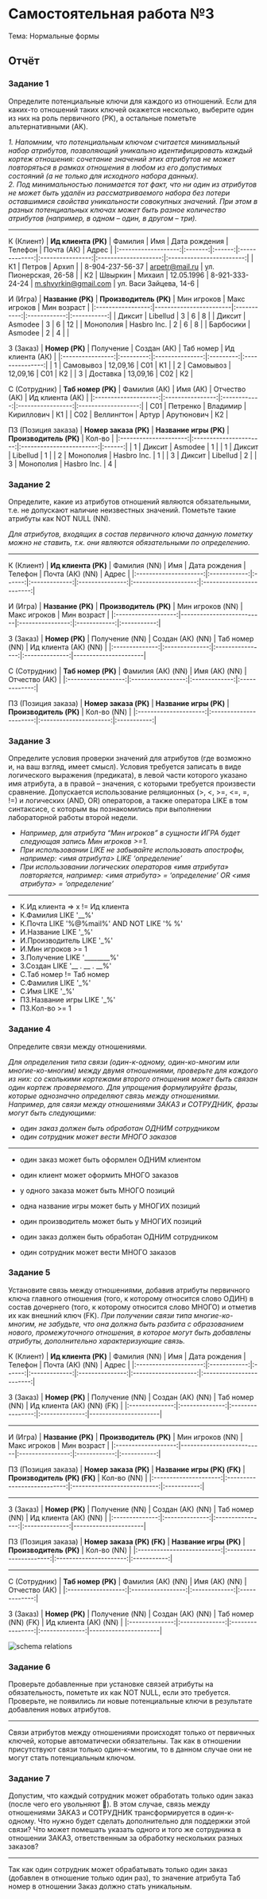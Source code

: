 # Самостоятельная работа №3
Тема: Нормальные формы
## Отчёт

### Задание 1
Определите потенциальные ключи для каждого из отношений. Если для
каких-то отношений таких ключей окажется несколько, выберите один из них
на роль первичного (PK), а остальные пометьте альтернативными (AK).

*1. Напомним, что потенциальным ключом считается минимальный набор атрибутов,
позволяющий уникально идентифицировать каждый кортеж отношения: сочетание
значений этих атрибутов не может повторяться в рамках отношения в любом из его
допустимых состояний (а не только для исходного набора данных).
<br>
2. Под минимальностью понимается тот факт, что ни один из атрибутов не может
быть удалён из рассматриваемого набора без потери оставшимися свойства уникальности
совокупных значений. При этом в разных потенциальных ключах может быть разное
количество атрибутов (например, в одном – один, в другом – три).*

---

К (Клиент)
| **Ид клиента (PK)** | Фамилия |  Имя   | Дата рождения |     Телефон      |      Почта (АК)      |           Адрес          |
|:-------------------:|:-------:|:------:|:-------------:|:----------------:|:--------------------:|:------------------------:|
| К1                  | Петров  | Архип  |               | 8-904-237-56-37  | arpetr@mail.ru       | ул. Пионерская, 26-58    |
| К2                  | Швыркин | Михаил | 12.05.1996    | 8-921-333-24-24  | m.shvyrkin@gmail.com | ул. Васи Зайцева,   14-6 |


И (Игра)
| **Название (PK)** | **Производитель (PK)** | Мин игроков | Макс игроков | Мин возраст |
|:-----------------:|------------------------|:-----------:|:------------:|:-----------:|
| Диксит            | Libellud               | 3           | 6            | 8           |
| Диксит            | Asmodee                | 3           | 6            | 12          |
| Монополия         | Hasbro Inc.            | 2           | 6            | 8           |
| Барбосики         | Asmodee                | 2           | 4            |             |


З (Заказ)
| **Номер   (PK)** | Получение |   Создан (АК)   | Таб номер | Ид клиента (АК) |
|:----------------:|:---------:|:---------------:|:---------:|:---------------:|
| 1                | Самовывоз | 12,09,16        | C01       | К1              |
| 2                | Самовывоз | 12,09,16        | C01       | К2              |
| 3                | Доставка  | 13,09,16        | C02       | К2              |


С (Сотрудник)
| **Таб номер   (PK)** |   Фамилия (АК)   |   Имя (АК)   |   Отчество (АК)   |   Ид клиента (АК)   |
|:--------------------:|:----------------:|:------------:|:-----------------:|:-------------------:|
| С01                  | Петренко         | Владимир     | Кириллович        | К1                  |
| С02                  | Веллингтон       | Артур        | Арутюнович        | К2                  |


ПЗ (Позиция заказа)
| **Номер заказа (PK)** | **Название игры (PK)** | **Производитель   (PK)** | Кол-во |
|:---------------------:|:----------------------:|:------------------------:|:------:|
| 1                     | Диксит                 | Asmodee                  | 1      |
| 1                     | Диксит                 | Libellud                 | 1      |
| 2                     | Монополия              | Hasbro Inc.              | 1      |
| 3                     | Диксит                 | Libellud                 | 2      |
| 3                     | Монополия              | Hasbro Inc.              | 4      |



### Задание 2
Определите, какие из атрибутов отношений являются обязательными, т.е. не допускают наличие неизвестных значений. Пометьте такие атрибуты как NOT NULL (NN).

*Для атрибутов, входящих в состав первичного ключа данную пометку можно не ставить,
т.к. они являются обязательными по определению.*

---

К (Клиент)
| **Ид   клиента (PK)** | Фамилия (NN) |  Имя   | Дата рождения |     Телефон     |    Почта (АК) (NN)   |           Адрес          |
|:---------------------:|:------------:|:------:|:-------------:|:---------------:|:--------------------:|:------------------------:|

И (Игра)
| **Название   (PK)** | **Производитель   (PK)** | Мин игроков (NN) | Макс игроков | Мин возраст |
|:-------------------:|--------------------------|:----------------:|:------------:|:-----------:|


З (Заказ)
| **Номер (PK)** | Получение (NN) | Создан (АК) (NN) | Таб номер (NN) | Ид клиента (АК) (NN) |
|:--------------:|:--------------:|:----------------:|:--------------:|----------------------|


С (Сотрудник)
| **Таб номер (PK)** | Фамилия (АК) (NN) | Имя (АК) (NN) | Отчество (АК) |
|:------------------:|:-----------------:|:-------------:|:-------------:|


ПЗ (Позиция заказа)
| **Номер заказа (PK)** | **Название игры (PK)** | **Производитель (PK)** | Кол-во (NN) |
|:---------------------:|:----------------------:|:----------------------:|:-----------:|


### Задание 3
Определите условия проверки значений для атрибутов (где возможно и, на ваш взгляд, имеет смысл). Условия требуется записать в виде логического выражения (предиката), в левой части которого указано имя атрибута, а в правой – значения, с которыми требуется произвести сравнение. Допускается использование реляционных (>, <, >=, <=, =, !=) и логических (AND, OR) операторов, а также оператора LIKE в том синтаксисе, с которым вы познакомились при выполнении лабораторной работы второй недели.

* *Например, для атрибута “Мин игроков” в сущности ИГРА будет следующая запись
Мин игроков >=1.*
* *При использовании LIKE не забывайте использовать апострофы, например: <имя
атрибута> LIKE ‘определение’*
* *При использовании логических операторов «имя атрибута» повторяется, например:
<имя атрибута> = ‘определение’ OR <имя атрибута> = ‘определение’*

---

<ul>
    <li>
        К.Ид клиента => x != Ид клиента
    </li>
    <li>
        К.Фамилия LIKE '__%' 
    </li>
    <li>
        К.Почта LIKE '%@%mail%' AND NOT LIKE '% %'
    </li>
    <li>
        И.Название LIKE '_%'
    </li>
    <li>
        И.Производитель LIKE '_%'
    </li>
    <li>
        И.Мин игроков >= 1
    </li>
    <li>
        З.Получение LIKE '________%'
    </li>
    <li>
        З.Создан LIKE '__ . __ . __%'
    </li>
    <li>
        С.Таб номер != Таб номер
    </li>
    <li>
        С.Фамилия LIKE '_%'
    </li>
    <li>
        С.Имя LIKE '_%'
    </li>
    <li>
        ПЗ.Название игры LIKE '_%'
    </li>
    <li>
        ПЗ.Кол-во >= 1
    </li>
</ul>


### Задание 4

Определите связи между отношениями.

*Для определения типа связи (один-к-одному, один-ко-многим или многие-ко-многим)
между двумя отношениями, проверьте для каждого из них: со сколькими кортежами
второго отношения может быть связан один кортеж проверяемого. Для упрощения
формулируйте фразы, которые однозначно определяют связь между отношениями.
Например, для связи между отношениями ЗАКАЗ и СОТРУДНИК, фразы могут быть
следующими:*
* *один заказ должен быть обработан ОДНИМ сотрудником*
* *один сотрудник может вести МНОГО заказов*

---

* один заказ может быть оформлен ОДНИМ клиентом
* один клиент может оформить МНОГО заказов

* у одного заказа может быть МНОГО позиций

* одна название игры может быть у МНОГИХ позиций
* один производитель может быть у МНОГИХ позиций

* один заказ должен быть обработан ОДНИМ сотрудником
* один сотрудник может вести МНОГО заказов

### Задание 5
Установите связь между отношениями, добавив атрибуты первичного ключа главного отношения (того, к которому относится слово ОДИН) в состав дочернего (того, к которому относится слово МНОГО) и отметив их как внешний ключ (FK).
*При получении связи типа многие-ко-многим, не забудьте, что она должна быть разбита с образованием нового, промежуточного отношения, в которое могут быть добавлены атрибуты, дополнительно характеризующие связь.*


К (Клиент)
| **Ид   клиента (PK)** | Фамилия (NN) |  Имя   | Дата рождения |     Телефон     |    Почта (АК) (NN)   |           Адрес          |
|:---------------------:|:------------:|:------:|:-------------:|:---------------:|:--------------------:|:------------------------:|

З (Заказ)
| **Номер (PK)** | Получение (NN) | Создан (АК) (NN) | Таб номер (NN) | Ид клиента (АК) (NN) (FK) |
|:--------------:|:--------------:|:----------------:|:--------------:|----------------------|

---

И (Игра)
| **Название (PK)** | **Производитель (PK)** | Мин игроков (NN) | Макс игроков | Мин возраст |
|:-------------------:|--------------------------|:----------------:|:------------:|:-----------:|

ПЗ (Позиция заказа)
| **Номер заказа (PK)** | **Название игры (PK) (FK)** | **Производитель (PK) (FK)** | Кол-во (NN) |
|:---------------------:|:---------------------------:|:---------------------------:|:-----------:|

---

З (Заказ)
| **Номер (PK)** | Получение (NN) | Создан (АК) (NN) | Таб номер (NN) | Ид клиента (АК) (NN) |
|:--------------:|:--------------:|:----------------:|:--------------:|----------------------|

ПЗ (Позиция заказа)
| **Номер заказа (PK) (FK)** | **Название игры (PK)** | **Производитель (PK)** | Кол-во (NN) |
|:--------------------------:|:----------------------:|:----------------------:|:-----------:|

---

С (Сотрудник)
| **Таб номер (PK)** | Фамилия (АК) (NN) | Имя (АК) (NN) | Отчество (АК) |
|:------------------:|:-----------------:|:-------------:|:-------------:|

З (Заказ)
| **Номер (PK)** | Получение (NN) | Создан (АК) (NN) | Таб номер (NN) (FK) | Ид клиента (АК) (NN) |
|:--------------:|:--------------:|:----------------:|:--------------:|----------------------|

![schema relations](./WB/schema_relations.png)

### Задание 6
Проверьте добавленные при установке связей атрибуты на обязательность, пометьте их как NOT NULL, если это требуется. Проверьте, не появились ли новые потенциальные ключи в результате добавления новых атрибутов.

---

Связи атрибутов между отношениями происходят только от первичных ключей, которые автоматически обязательны.
Так как в отношении присутствуют связи только один-к-многим, то в данном случае они не могут стать потенциальным ключом.


### Задание 7
Допустим, что каждый сотрудник может обработать только один заказ (после чего его увольняют ). В этом случае, связь между отношениями ЗАКАЗ и СОТРУДНИК трансформируется в один-к-одному. Что нужно будет сделать дополнительно для поддержки этой связи? Что может помешать указать одного и того же сотрудника в отношении ЗАКАЗ, ответственным за обработку нескольких разных заказов?

---

Так как один сотрудник может обрабатывать только один заказ (добавлен в отношение только один раз), то значение атрибута Таб номер в отношении Заказ должно стать уникальным.
